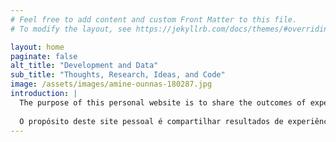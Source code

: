 ```yaml
---
# Feel free to add content and custom Front Matter to this file.
# To modify the layout, see https://jekyllrb.com/docs/themes/#overriding-theme-defaults

layout: home
paginate: false
alt_title: "Development and Data"
sub_title: "Thoughts, Research, Ideas, and Code"
image: /assets/images/amine-ounnas-180287.jpg
introduction: |
  The purpose of this personal website is to share the outcomes of experiences from my journey in IoT projects, academic and scientific research activities, teaching, software development, data science, and AI.  
   
  O propósito deste site pessoal é compartilhar resultados de experiências da minha jornada, em projetos IoT, atividades das pesquisas acadêmicas e científicas, docência, desenvolvimento de software, ciência de dados e IA.
---
```

